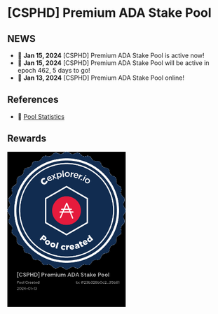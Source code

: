 # [CSPHD] Premium ADA Stake Pool

## NEWS
* 🚀 **Jan 15, 2024**  [CSPHD] Premium ADA Stake Pool is active now!
* 🚀 **Jan 15, 2024**  [CSPHD] Premium ADA Stake Pool will be active in epoch 462, 5 days to go!
* 🚀 **Jan 13, 2024**  [CSPHD] Premium ADA Stake Pool online!


## References

* 🧲 [Pool Statistics](https://cexplorer.io/pool/pool1fcgm2ae0j3rmvghwa2064rfxcvugwa2qt89cc4jwtj0ecgh8na8/rewards#data)


## Rewards
<img src="doc\awd1.png" width="270">

